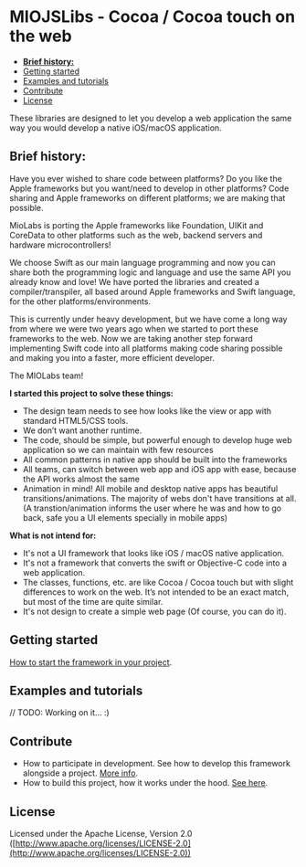 # MIOJSLibs - Cocoa / Cocoa touch on the web

* [**Brief history:**](#brief-history)
* [Getting started](#getting-started)
* [Examples and tutorials](#examples-and-tutorials)
* [Contribute](#contribute)
* [License](#license)

These libraries are designed to let you develop a web application the same way you would develop a native iOS/macOS application.

## **Brief history:**

Have you ever wished to share code between platforms? Do you like the Apple frameworks but you want/need to develop in other platforms? Code sharing and Apple frameworks on different platforms; we are making that possible.

MioLabs is porting the Apple frameworks like Foundation, UIKit and CoreData to other platforms such as the web, backend servers and hardware microcontrollers!

We choose Swift as our main language programming and now you can share both the programming logic and language and use the same API you already know and love! We have ported the libraries and created a compiler/transpiler, all based around Apple frameworks and Swift language, for the other platforms/environments.

This is currently under heavy development, but we have come a long way from where we were two years ago when we started to port these frameworks to the web. Now we are taking another step forward implementing Swift code into all platforms making code sharing possible and making you into a faster, more efficient developer.

The MIOLabs team!

**I started this project to solve these things:**

* The design team needs to see how looks like the view or app with standard HTML5/CSS tools.
* We don’t want another runtime.
* The code, should be simple, but powerful enough to develop huge web application so we can maintain with few resources
* All common patterns in native app should be built into the frameworks
* All teams, can switch between web app and iOS app with ease, because the API works almost the same
* Animation in mind! All mobile and desktop native apps has beautiful transitions/animations. The majority of webs don't have transitions at all. (A transtion/animation informs the user where he was and how to go back, safe you a UI elements specially in mobile apps)

**What is not intend for:**

* It's not a UI framework that looks like iOS / macOS native application.
* It's not a framework that converts the swift or Objective-C code into a web application.
* The classes, functions, etc. are like Cocoa / Cocoa touch but with slight differences to work on the web. It’s not intended to be an exact match, but most of the time are quite similar.
* It's not design to create a simple web page (Of course, you can do it).

## Getting started

[How to start the framework in your project](./GETTING_STARTED.md).

## Examples and tutorials

// TODO: Working on it... :)

## Contribute

* How to participate in development. See how to develop this framework alongside a project. [More info](./CONTRIBUTE.md).
* How to build this project, how it works under the hood. [See here](./BUILD.md).

## License

Licensed under the Apache License, Version 2.0 ([http://www.apache.org/licenses/LICENSE-2.0](http://www.apache.org/licenses/LICENSE-2.0))

